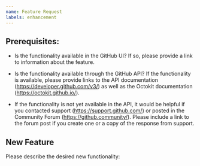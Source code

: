 ```yaml
---
name: Feature Request
labels: enhancement
---
```


## Prerequisites:

* Is the functionality available in the GitHub UI? If so, please provide a link to information about the feature.

<!--
  For awareness, this must be available before probot/settings can manage the setting. However, we are happy to track
  progress toward API availability in an issue before it is made available.
-->
* Is the functionality available through the GitHub API? If the functionality is available, please provide links to the
  API documentation (https://developer.github.com/v3/) as well as the Octokit documentation (https://octokit.github.io/).

* If the functionality is not yet available in the API, it would be helpful if you
  contacted support (https://support.github.com/) or posted in the Community Forum (https://github.community/). Please
  include a link to the forum post if you create one or a copy of the response from support.

## New Feature

Please describe the desired new functionality:

